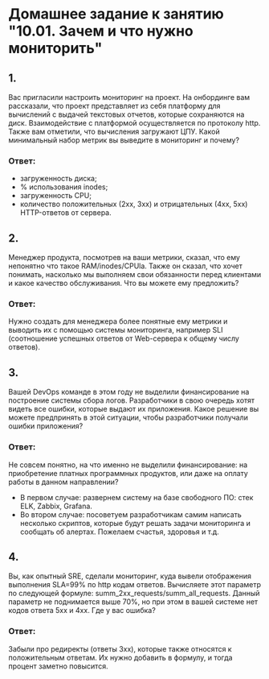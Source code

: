 # Домашнее задание к занятию "10.01. Зачем и что нужно мониторить"

## 1. 
Вас пригласили настроить мониторинг на проект. На онбординге вам рассказали, что проект представляет из себя платформу для вычислений с выдачей текстовых отчетов, которые сохраняются на диск. Взаимодействие с платформой 
осуществляется по протоколу http. Также вам отметили, что вычисления загружают ЦПУ. Какой минимальный набор метрик вы
выведите в мониторинг и почему?

### Ответ:   
- загруженность диска;
- % использования inodes;
- загруженность CPU;
- количество положительных (2xx, 3xx) и отрицательных (4xx, 5xx) HTTP-ответов от сервера.

## 2. 
Менеджер продукта, посмотрев на ваши метрики, сказал, что ему непонятно что такое RAM/inodes/CPUla. Также он сказал, 
что хочет понимать, насколько мы выполняем свои обязанности перед клиентами и какое качество обслуживания. Что вы 
можете ему предложить?   

### Ответ:  
Нужно создать для менеджера более понятные ему метрики и выводить их с помощью системы мониторинга, например SLI (соотношение успешных ответов от Web-сервера к общему числу ответов).  


## 3. 
Вашей DevOps команде в этом году не выделили финансирование на построение системы сбора логов. Разработчики в свою 
очередь хотят видеть все ошибки, которые выдают их приложения. Какое решение вы можете предпринять в этой ситуации, 
чтобы разработчики получали ошибки приложения?

### Ответ:  
Не совсем понятно, на что именно не выделили финансирование: на приобретение платных программных продуктов, или даже на оплату работы в данном направлении?
- В первом случае: развернем систему на базе свободного ПО: стек ELK, Zabbix, Grafana.
- Во втором случае: посоветуем разработчикам самим написать несколько скриптов, которые будут решать задачи мониторинга и сообщать об алертах. Пожелаем счастья, здоровья и т.д.


## 4. 
Вы, как опытный SRE, сделали мониторинг, куда вывели отображения выполнения SLA=99% по http кодам ответов. 
Вычисляете этот параметр по следующей формуле: summ_2xx_requests/summ_all_requests. Данный параметр не поднимается выше 
70%, но при этом в вашей системе нет кодов ответа 5xx и 4xx. Где у вас ошибка?

### Ответ:  
Забыли про редиректы (ответы 3хх), которые также относятся к положительным ответам. Их нужно добавить в формулу, и тогда процент заметно повысится.

